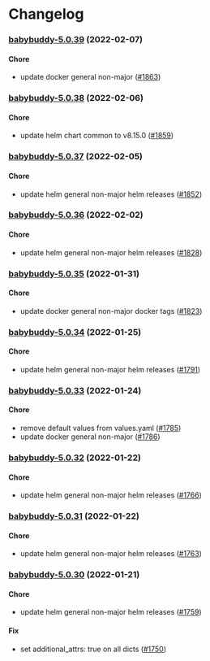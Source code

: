 # Changelog<br>


<a name="babybuddy-5.0.39"></a>
### [babybuddy-5.0.39](https://github.com/truecharts/apps/compare/babybuddy-5.0.38...babybuddy-5.0.39) (2022-02-07)

#### Chore

* update docker general non-major ([#1863](https://github.com/truecharts/apps/issues/1863))



<a name="babybuddy-5.0.38"></a>
### [babybuddy-5.0.38](https://github.com/truecharts/apps/compare/babybuddy-5.0.37...babybuddy-5.0.38) (2022-02-06)

#### Chore

* update helm chart common to v8.15.0 ([#1859](https://github.com/truecharts/apps/issues/1859))



<a name="babybuddy-5.0.37"></a>
### [babybuddy-5.0.37](https://github.com/truecharts/apps/compare/babybuddy-5.0.36...babybuddy-5.0.37) (2022-02-05)

#### Chore

* update helm general non-major helm releases ([#1852](https://github.com/truecharts/apps/issues/1852))



<a name="babybuddy-5.0.36"></a>
### [babybuddy-5.0.36](https://github.com/truecharts/apps/compare/babybuddy-5.0.35...babybuddy-5.0.36) (2022-02-02)

#### Chore

* update helm general non-major helm releases ([#1828](https://github.com/truecharts/apps/issues/1828))



<a name="babybuddy-5.0.35"></a>
### [babybuddy-5.0.35](https://github.com/truecharts/apps/compare/babybuddy-5.0.34...babybuddy-5.0.35) (2022-01-31)

#### Chore

* update docker general non-major docker tags ([#1823](https://github.com/truecharts/apps/issues/1823))



<a name="babybuddy-5.0.34"></a>
### [babybuddy-5.0.34](https://github.com/truecharts/apps/compare/babybuddy-5.0.33...babybuddy-5.0.34) (2022-01-25)

#### Chore

* update helm general non-major helm releases ([#1791](https://github.com/truecharts/apps/issues/1791))



<a name="babybuddy-5.0.33"></a>
### [babybuddy-5.0.33](https://github.com/truecharts/apps/compare/babybuddy-5.0.32...babybuddy-5.0.33) (2022-01-24)

#### Chore

* remove default values from values.yaml ([#1785](https://github.com/truecharts/apps/issues/1785))
* update docker general non-major ([#1786](https://github.com/truecharts/apps/issues/1786))



<a name="babybuddy-5.0.32"></a>
### [babybuddy-5.0.32](https://github.com/truecharts/apps/compare/babybuddy-5.0.31...babybuddy-5.0.32) (2022-01-22)

#### Chore

* update helm general non-major helm releases ([#1766](https://github.com/truecharts/apps/issues/1766))



<a name="babybuddy-5.0.31"></a>
### [babybuddy-5.0.31](https://github.com/truecharts/apps/compare/babybuddy-5.0.30...babybuddy-5.0.31) (2022-01-22)

#### Chore

* update helm general non-major helm releases ([#1763](https://github.com/truecharts/apps/issues/1763))



<a name="babybuddy-5.0.30"></a>
### [babybuddy-5.0.30](https://github.com/truecharts/apps/compare/babybuddy-5.0.29...babybuddy-5.0.30) (2022-01-21)

#### Chore

* update helm general non-major helm releases ([#1759](https://github.com/truecharts/apps/issues/1759))

#### Fix

* set additional_attrs: true on all dicts ([#1750](https://github.com/truecharts/apps/issues/1750))



<a name="babybuddy-5.0.29"></a>
